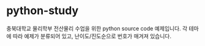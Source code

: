 # python-study
충북대학교 물리학부 전산물리 수업을 위한 python source code 예제입니다.
 각 테마에 따라 예제가 분류되어 있고, 난이도/진도순으로 번호가 매겨져 있습니다. 
